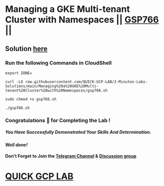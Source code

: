 # Managing a GKE Multi-tenant Cluster with Namespaces || [GSP766](https://www.cloudskillsboost.google/focuses/14861?parent=catalog) ||

## Solution [here]()

### Run the following Commands in CloudShell

```
export ZONE=
```
```
curl -LO raw.githubusercontent.com/QUICK-GCP-LAB/2-Minutes-Labs-Solutions/main/Managing%20a%20GKE%20Multi-tenant%20Cluster%20with%20Namespaces/gsp766.sh

sudo chmod +x gsp766.sh

./gsp766.sh
```

### Congratulations 🎉 for Completing the Lab !

##### *You Have Successfully Demonstrated Your Skills And Determination.*

#### *Well done!*

#### Don't Forget to Join the [Telegram Channel](https://t.me/QuickGcpLab) & [Discussion group](https://t.me/QuickGcpLabChats)

# [QUICK GCP LAB](https://www.youtube.com/@quickgcplab)